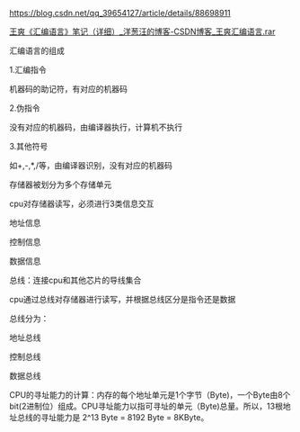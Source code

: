 

https://blog.csdn.net/qq_39654127/article/details/88698911

[王爽《汇编语言》笔记（详细）_洋葱汪的博客-CSDN博客_王爽汇编语言.rar](assets/王爽《汇编语言》笔记（详细）_洋葱汪的博客-CSDN博客_王爽汇编语言.rar)





汇编语言的组成

1.汇编指令

机器码的助记符，有对应的机器码

2.伪指令

没有对应的机器码，由编译器执行，计算机不执行

3.其他符号

如+,-,*,/等，由编译器识别，没有对应的机器码



存储器被划分为多个存储单元



cpu对存储器读写，必须进行3类信息交互

地址信息

控制信息

数据信息



总线：连接cpu和其他芯片的导线集合

cpu通过总线对存储器进行读写，并根据总线区分是指令还是数据

总线分为：

地址总线

控制总线

数据总线



CPU的寻址能力的计算：内存的每个地址单元是1个字节（Byte)，一个Byte由8个bit(2进制位）组成。CPU寻址能力以指可寻址的单元（Byte)总量。所以，13根地址总线的寻址能力是 2^13 Byte =  8192 Byte = 8KByte。
